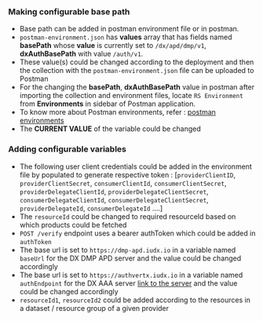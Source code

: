 ### Making configurable base path
- Base path can be added in postman environment file or in postman.
- `postman-environment.json` has **values** array that has fields named **basePath** whose **value** is currently set to `/dx/apd/dmp/v1`, **dxAuthBasePath** with value `/auth/v1`.
- These value(s) could be changed according to the deployment and then the collection with the `postman-environment.json` file can be uploaded to Postman
- For the changing the **basePath**, **dxAuthBasePath** value in postman after importing the collection and environment files, locate `RS Environment` from **Environments** in sidebar of Postman application.
- To know more about Postman environments, refer : [postman environments](https://learning.postman.com/docs/sending-requests/managing-environments/)
- The **CURRENT VALUE** of the variable could be changed

### Adding configurable variables
- The following user client credentials could be added in the environment file
by populated to generate respective token : [`providerClientID`, `providerClientSecret`, `consumerClientId`,
`consumerClientSecret`, `providerDelegateClientId`, `providerDelegateClientSecret`, 
`consumerDelegateClientId`, `consumerDelegateClientSecret`, `providerDelegateId`,
`consumerDelegateId` ....]
- The `resourceId` could be changed to required resourceId based on which products could be fetched 
- `POST /verify` endpoint uses a bearer authToken which could be added in `authToken`
- The base url is set to `https://dmp-apd.iudx.io` in a variable named `baseUrl` for the DX DMP APD server and the value could be changed accordingly
- The base url is set to `https://authvertx.iudx.io` in a variable named `authEndpoint` for the DX AAA server [link to the server](https://github.com/datakaveri/iudx-aaa-server) and the value could be changed accordingly
- `resourceId1`, `resourceId2` could be added according to the resources in a dataset / resource group of a given provider